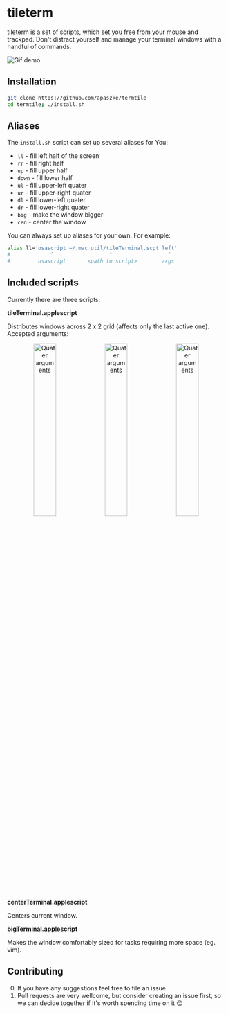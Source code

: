 tileterm
=============

tileterm is a set of scripts, which set you free from your mouse and trackpad. Don't distract yourself and manage your terminal windows with a handful of commands.

![Gif demo](http://apaszke.github.io/termtile/assets/img/main_demo.gif)

Installation
-----------

```bash
git clone https://github.com/apaszke/termtile
cd termtile; ./install.sh
```

Aliases
-------

The `install.sh` script can set up several aliases for You:
* `ll` - fill left half of the screen
* `rr` - fill right half
* `up` - fill upper half
* `down` - fill lower half
* `ul` - fill upper-left quater
* `ur` - fill upper-right quater
* `dl` - fill lower-left quater
* `dr` - fill lower-right quater
* `big` - make the window bigger
* `cen` - center the window

You can always set up aliases for your own. For example:

```bash
alias ll='osascript ~/.mac_util/tileTerminal.scpt left'
#             ^                  ^                  ^
#         osascript       <path to script>        args
```

Included scripts
----------------

Currently there are three scripts:

**tileTerminal.applescript**

Distributes windows across 2 x 2 grid (affects only the last active one).
Accepted arguments:

<div style="text-align:center">
  <img src="http://apaszke.github.io/termtile/assets/img/quaters.svg" alt="Quater arguments" style="display:inline-block; width:32%; margin-bottom:20px;"">
  <img src="http://apaszke.github.io/termtile/assets/img/vertical.svg" alt="Quater arguments" style="width:32%; margin-bottom:20px;"">
  <img src="http://apaszke.github.io/termtile/assets/img/horizontal.svg" alt="Quater arguments" style="width:32%; margin-bottom:20px;">
</div>

**centerTerminal.applescript**

Centers current window.

**bigTerminal.applescript**

Makes the window comfortably sized for tasks requiring more space (eg. vim).


Contributing
------------

0. If you have any suggestions feel free to file an issue.
0. Pull requests are very wellcome, but consider creating an issue first, so we can decide together if it's worth spending time on it :blush:
